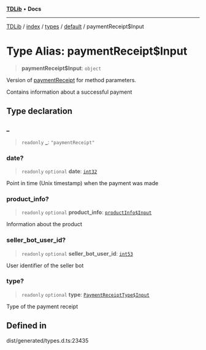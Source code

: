 [**TDLib**](../../../../../../README.md) • **Docs**

***

[TDLib](../../../../../../modules.md) / [index](../../../../../README.md) / [types](../../../README.md) / [default](../README.md) / paymentReceipt$Input

# Type Alias: paymentReceipt$Input

> **paymentReceipt$Input**: `object`

Version of [paymentReceipt](paymentReceipt-1.md) for method parameters.

Contains information about a successful payment

## Type declaration

### \_

> `readonly` **\_**: `"paymentReceipt"`

### date?

> `readonly` `optional` **date**: [`int32`](int32-1.md)

Point in time (Unix timestamp) when the payment was made

### product\_info?

> `readonly` `optional` **product\_info**: [`productInfo$Input`](productInfo$Input-1.md)

Information about the product

### seller\_bot\_user\_id?

> `readonly` `optional` **seller\_bot\_user\_id**: [`int53`](int53-1.md)

User identifier of the seller bot

### type?

> `readonly` `optional` **type**: [`PaymentReceiptType$Input`](PaymentReceiptType$Input.md)

Type of the payment receipt

## Defined in

dist/generated/types.d.ts:23435
